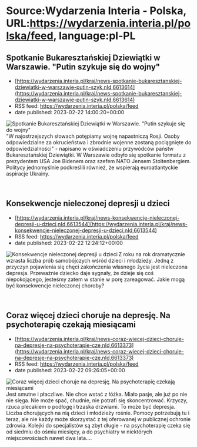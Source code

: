 # Source:Wydarzenia Interia - Polska, URL:https://wydarzenia.interia.pl/polska/feed, language:pl-PL

## Spotkanie Bukaresztańskiej Dziewiątki w Warszawie. "Putin szykuje się do wojny"
 - [https://wydarzenia.interia.pl/kraj/news-spotkanie-bukaresztanskiej-dziewiatki-w-warszawie-putin-szyk,nId,6613614](https://wydarzenia.interia.pl/kraj/news-spotkanie-bukaresztanskiej-dziewiatki-w-warszawie-putin-szyk,nId,6613614)
 - RSS feed: https://wydarzenia.interia.pl/polska/feed
 - date published: 2023-02-22 14:00:20+00:00

<p><a href="https://wydarzenia.interia.pl/kraj/news-spotkanie-bukaresztanskiej-dziewiatki-w-warszawie-putin-szyk,nId,6613614"><img align="left" alt="Spotkanie Bukaresztańskiej Dziewiątki w Warszawie. &quot;Putin szykuje się do wojny&quot;" src="https://i.iplsc.com/spotkanie-bukaresztanskiej-dziewiatki-w-warszawie-putin-szyk/000GSOY4IC866EEU-C321.jpg" /></a>&quot;W najostrzejszych słowach potępiamy wojnę napastniczą Rosji. Osoby odpowiedzialne za okrucieństwa i zbrodnie wojenne zostaną pociągnięte do odpowiedzialności&quot; - napisano w oświadczeniu przywódców państw Bukaresztańskiej Dziewiątki. W Warszawie odbyło się spotkanie formatu z prezydentem USA Joe Bidenem oraz szefem NATO Jensem Stoltenbergiem. Politycy jednomyślnie podkreślili również, że wspierają euroatlantyckie aspiracje Ukrainy.</p><br clear="all" />

## Konsekwencje nieleczonej depresji u dzieci
 - [https://wydarzenia.interia.pl/kraj/news-konsekwencje-nieleczonej-depresji-u-dzieci,nId,6613544](https://wydarzenia.interia.pl/kraj/news-konsekwencje-nieleczonej-depresji-u-dzieci,nId,6613544)
 - RSS feed: https://wydarzenia.interia.pl/polska/feed
 - date published: 2023-02-22 12:24:12+00:00

<p><a href="https://wydarzenia.interia.pl/kraj/news-konsekwencje-nieleczonej-depresji-u-dzieci,nId,6613544"><img align="left" alt="Konsekwencje nieleczonej depresji u dzieci" src="https://i.iplsc.com/konsekwencje-nieleczonej-depresji-u-dzieci/000GSOEO1KSA2ET0-C321.jpg" /></a>Z roku na rok dramatycznie wzrasta liczba prób samobójczych wśród dzieci i młodzieży. Jedną z przyczyn pojawienia się chęci zakończenia własnego życia jest nieleczona depresja. Przeważnie dziecko daje sygnały, że dzieje się coś niepokojącego, jesteśmy zatem w stanie w porę zareagować. Jakie mogą być konsekwencje nieleczonej choroby?</p><br clear="all" />

## Coraz więcej dzieci choruje na depresję. Na psychoterapię czekają miesiącami
 - [https://wydarzenia.interia.pl/kraj/news-coraz-wiecej-dzieci-choruje-na-depresje-na-psychoterapie-cze,nId,6613373](https://wydarzenia.interia.pl/kraj/news-coraz-wiecej-dzieci-choruje-na-depresje-na-psychoterapie-cze,nId,6613373)
 - RSS feed: https://wydarzenia.interia.pl/polska/feed
 - date published: 2023-02-22 09:26:05+00:00

<p><a href="https://wydarzenia.interia.pl/kraj/news-coraz-wiecej-dzieci-choruje-na-depresje-na-psychoterapie-cze,nId,6613373"><img align="left" alt="Coraz więcej dzieci choruje na depresję. Na psychoterapię czekają miesiącami" src="https://i.iplsc.com/coraz-wiecej-dzieci-choruje-na-depresje-na-psychoterapie-cze/000GSNB6KHRFTUSE-C321.jpg" /></a>Jest smutne i płaczliwe. Nie chce wstać z łóżka. Miało pasje, ale już po nie nie sięga. Nie może spać, chudnie, nie potrafi się skoncentrować. Krzyczy, rzuca plecakiem o podłogę i trzaska drzwiami. To może być depresja. Liczba chorujących na nią dzieci i młodzieży rośnie. Pomocy potrzebują tu i teraz, ale nie każdy może skorzystać z tej oferowanej w publicznej ochronie zdrowia. Kolejki do specjalistów są zbyt długie - na psychoterapię czeka się od siedmiu do ośmiu miesięcy, a do psychiatry w niektórych miejscowościach nawet dwa lata....</p><br clear="all" />

